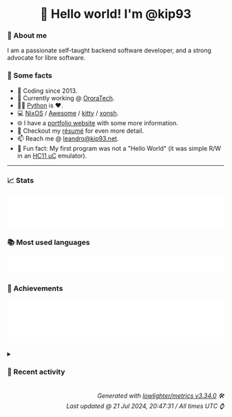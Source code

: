 <!-- README template, populated using this action:
     https://github.com/kip93/kip93/blob/main/.github/workflows/readme.yml. -->

<h1 align="center">👋 Hello world! I'm @kip93</h1> <!-- LOGIN => username -->

### 👤 About me

I am a passionate self-taught backend software developer, and a strong advocate for libre software.


### 💬 Some facts

* 📅 Coding since 2013.
* 💼 Currently working @ [OroraTech](https://ororatech.com/).
* 👨‍💻 [Python](https://github.com/search?q=user%3Akip93&l=python) is ❤️. <!-- LOGIN => username -->
* 💻 [NixOS](https://github.com/NixOS/) /
     [Awesome](https://github.com/awesomeWM/) /
     [kitty](https://github.com/kovidgoyal/kitty/) /
     [xonsh](https://github.com/xonsh/).
* 🌐 I have a [portfolio website](https://kip93.net/) with some more information.
* 📝 Checkout my [résumé](https://kip93.net/resume/) for even more detail.
* 📫 Reach me @ [leandro@kip93.net](mailto:leandro@kip93.net).
* 🎲 Fun fact: My first program was not a "Hello World" (it was simple R/W in an [HC11 µC](https://en.wikipedia.org/wiki/68HC11) emulator).


-----------------------------------------------------------------------------------------------------------------------


### 📈 Stats

![](./stats.svg)


### 📚 Most used languages <!-- by percentage, in decreasing order -->

![](./languages.svg)


### 🏅 Achievements

![](./achievements.svg)


<details> <!-- Last activity -->
<!-- Almost verbatim copy of https://github.com/lowlighter/metrics/blob/latest/source/templates/markdown/partials/activity.ejs, but restructured to be foldable. -->
<summary><h3>📰 Recent activity</h3></summary>

* ➡️ Pushed 1 commit in [kip93/nixplusplus](https://github.com/kip93/nixplusplus) on branch `main`
  * [#b7cf341](https://github.com/kip93/nixplusplus/commit/b7cf341) Remove devenv impurity
  * *On 20 Jul 2024, 21:06:44*
* ➡️ Pushed 1 commit in [kip93/nixplusplus](https://github.com/kip93/nixplusplus) on branch `main`
  * [#49015f4](https://github.com/kip93/nixplusplus/commit/49015f4) Remove devenv impurity
  * *On 20 Jul 2024, 20:59:09*
* ➡️ Pushed 1 commit in [kip93/nixplusplus](https://github.com/kip93/nixplusplus) on branch `main`
  * [#14ed3ff](https://github.com/kip93/nixplusplus/commit/14ed3ff) Remove some hydra jobs
  * *On 20 Jul 2024, 20:46:41*
* ➡️ Pushed 8 commits in [kip93/nixplusplus](https://github.com/kip93/nixplusplus) on branch `main`
  * [#d84fd3f](https://github.com/kip93/nixplusplus/commit/d84fd3f) Temp github action to replace borked hydra setup
  * [#63d0754](https://github.com/kip93/nixplusplus/commit/63d0754) Remove outdated patches
  * [#839f148](https://github.com/kip93/nixplusplus/commit/839f148) Fix backup module test
  * [#cee5d97](https://github.com/kip93/nixplusplus/commit/cee5d97) Fix nixSchemas
  * [#be2cb56](https://github.com/kip93/nixplusplus/commit/be2cb56) Fix some warnings
  * [#db8aa71](https://github.com/kip93/nixplusplus/commit/db8aa71) Revamp systems system
  * [#191a1f5](https://github.com/kip93/nixplusplus/commit/191a1f5) Fix nix checks
  * [#ad3d36b](https://github.com/kip93/nixplusplus/commit/ad3d36b) Update inputs
  * *On 20 Jul 2024, 20:38:09*
</details>


<h6 align="right"><em>
    Generated with <a href="https://github.com/lowlighter/metrics/tree/latest/">lowlighter/metrics v3.34.0</a> 🛠️<br> <!-- VERSION => MAJOR.minor.patch -->
    Last updated @ 21 Jul 2024, 20:47:31 / All times UTC ⌚ <!-- meta.generated => DD/MM/YYYY, hh:mm -->
</em></h6>

